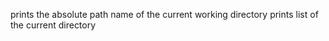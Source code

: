 prints the absolute path name of the current working directory
prints list of the current directory
